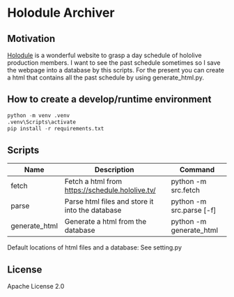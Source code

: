 # Holodule Archiver


## Motivation

[Holodule](https://schedule.hololive.tv) is a wonderful website to grasp a day schedule of hololive production members.
I want to see the past schedule sometimes so I save the webpage into a database by this scripts.
For the present you can create a html that contains all the past schedule by using generate_html.py.


## How to create a develop/runtime environment

```py
python -m venv .venv
.venv\Scripts\activate
pip install -r requirements.txt
```


## Scripts

| Name          | Description                                     | Command                  |
| ------------- | ----------------------------------------------- | ------------------------ |
| fetch         | Fetch a html from https://schedule.hololive.tv/ | python -m src.fetch      |
| parse         | Parse html files and store it into the database | python -m src.parse [-f] |
| generate_html | Generate a html from the database               | python -m generate_html  |

Default locations of html files and a database:
See setting.py


## License

Apache License 2.0

